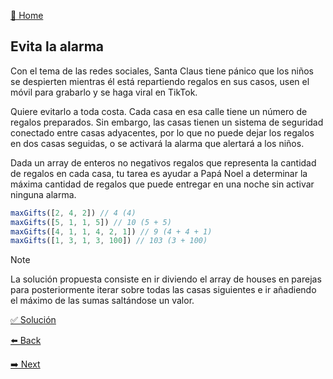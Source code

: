 [🏡 Home](https://github.com/jcuencagento/JCG-adventJS)

## Evita la alarma

Con el tema de las redes sociales, Santa Claus tiene pánico que los niños se despierten mientras él está repartiendo regalos en sus casos, usen el móvil para grabarlo y se haga viral en TikTok.

Quiere evitarlo a toda costa. Cada casa en esa calle tiene un número de regalos preparados. Sin embargo, las casas tienen un sistema de seguridad conectado entre casas adyacentes, por lo que no puede dejar los regalos en dos casas seguidas, o se activará la alarma que alertará a los niños.

Dada un array de enteros no negativos regalos que representa la cantidad de regalos en cada casa, tu tarea es ayudar a Papá Noel a determinar la máxima cantidad de regalos que puede entregar en una noche sin activar ninguna alarma.

```javascript
maxGifts([2, 4, 2]) // 4 (4)
maxGifts([5, 1, 1, 5]) // 10 (5 + 5)
maxGifts([4, 1, 1, 4, 2, 1]) // 9 (4 + 4 + 1)
maxGifts([1, 3, 1, 3, 100]) // 103 (3 + 100)
```

> [!NOTE]
> La solución propuesta consiste en ir diviendo el array de houses en parejas para posteriormente iterar
> sobre todas las casas siguientes e ir añadiendo el máximo de las sumas saltándose un valor.


[✅ Solución](https://github.com/jcuencagento/JCG-adventJS/blob/master/challenges/december_14.js)


[⬅️ Back](https://github.com/jcuencagento/JCG-adventJS/blob/master/challenges/december_13.md)


[➡️ Next](https://github.com/jcuencagento/JCG-adventJS/blob/master/challenges/december_15.md)
